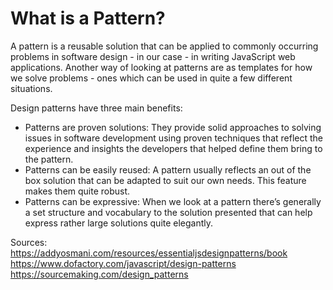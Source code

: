 # What is a Pattern?
A pattern is a reusable solution that can be applied to commonly occurring problems in software design - in our case - in writing JavaScript web applications. Another way of looking at patterns are as templates for how we solve problems - ones which can be used in quite a few different situations.

Design patterns have three main benefits:

- Patterns are proven solutions: They provide solid approaches to solving issues in software development using proven techniques that reflect the experience and insights the developers that helped define them bring to the pattern.
- Patterns can be easily reused: A pattern usually reflects an out of the box solution that can be adapted to suit our own needs. This feature makes them quite robust.
- Patterns can be expressive: When we look at a pattern there’s generally a set structure and vocabulary to the solution presented that can help express rather large solutions quite elegantly.


Sources: 
https://addyosmani.com/resources/essentialjsdesignpatterns/book
https://www.dofactory.com/javascript/design-patterns
https://sourcemaking.com/design_patterns
